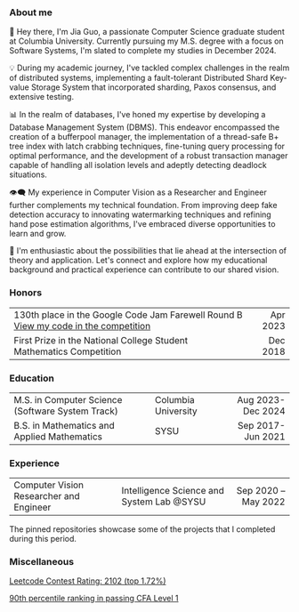 ### About me
👋 Hey there, I'm Jia Guo, a passionate Computer Science graduate student at Columbia University. Currently pursuing my M.S. degree with a focus on Software Systems, I'm slated to complete my studies in December 2024.

💡 During my academic journey, I've tackled complex challenges in the realm of distributed systems, implementing a fault-tolerant Distributed Shard Key-value Storage System that incorporated sharding, Paxos consensus, and extensive testing.

📊 In the realm of databases, I've honed my expertise by developing a Database Management System (DBMS). This endeavor encompassed the creation of a bufferpool manager, the implementation of a thread-safe B+ tree index with latch crabbing techniques, fine-tuning query processing for optimal performance, and the development of a robust transaction manager capable of handling all isolation levels and adeptly detecting deadlock situations.

👁️‍🗨️ My experience in Computer Vision as a Researcher and Engineer further complements my technical foundation. From improving deep fake detection accuracy to innovating watermarking techniques and refining hand pose estimation algorithms, I've embraced diverse opportunities to learn and grow.

🚀 I'm enthusiastic about the possibilities that lie ahead at the intersection of theory and application. Let's connect and explore how my educational background and practical experience can contribute to our shared vision. 

### Honors  
| | |
| --- | ---: |
| 130th place in the Google Code Jam Farewell Round B [View my code in the competition](https://zibada.guru/gcj/profile/Jayg000e) | Apr 2023 |
| First Prize in the National College Student Mathematics Competition | Dec 2018 |

### Education  
| | | |
| --- | --- |---: |
| M.S. in Computer Science (Software System Track) |Columbia University |Aug 2023-Dec 2024 |
| B.S. in Mathematics and Applied Mathematics |SYSU |Sep 2017-Jun 2021 |

### Experience  
| | | |
| --- | --- |---: |
|Computer Vision Researcher and Engineer |Intelligence Science and System Lab @SYSU| Sep 2020 – May 2022

The pinned repositories showcase some of the projects that I completed during this period.

### Miscellaneous
[Leetcode Contest Rating: 2102 (top 1.72%)](https://leetcode.com/jayg000e/)

[90th percentile ranking in passing CFA Level 1](https://drive.google.com/file/d/1X-lL705CjIFbVtAKa6VcxepmlNi5sFQS/view?usp=sharing)


